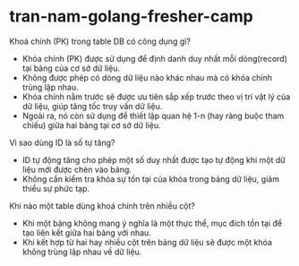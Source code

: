 # tran-nam-golang-fresher-camp
Khoá chính (PK) trong table DB có công dụng gì?


- Khóa chính (PK) được sử dụng để định danh duy nhất mỗi dòng(record) tại bảng của cơ sở dữ liệu.
- Không được phép có dòng dữ liệu nào khác nhau mà có khóa chính trùng lặp nhau.
- Khóa chính nằm trước sẽ được ưu tiên sắp xếp trước theo vị trí vật lý của dữ liệu, giúp tăng tốc truy vấn dữ liệu.
- Ngoài ra, nó còn sử dụng để thiết lập quan hệ 1-n (hay ràng buộc tham chiếu) giữa hai bảng tại cơ sở dữ liệu.

Vì sao dùng ID là số tự tăng?
- ID tự động tăng cho phép một số duy nhất được tạo tự động khi một dữ liệu mới được chèn vào bảng.
- Không cần kiểm tra khóa sự tồn tại của khóa trong bảng dữ liệu, giảm thiểu sự phức tạp.

Khi nào một table dùng khoá chính trên nhiều cột?
- Khi một bảng không mang ý nghĩa là một thực thể, mục đích tồn tại để tạo liên kết giữa hai bảng với nhau.
- Khi kết hợp từ hai hay nhiều cột trên bảng dữ liệu sẽ được một khóa không trùng lặp nhau về dữ liệu.
